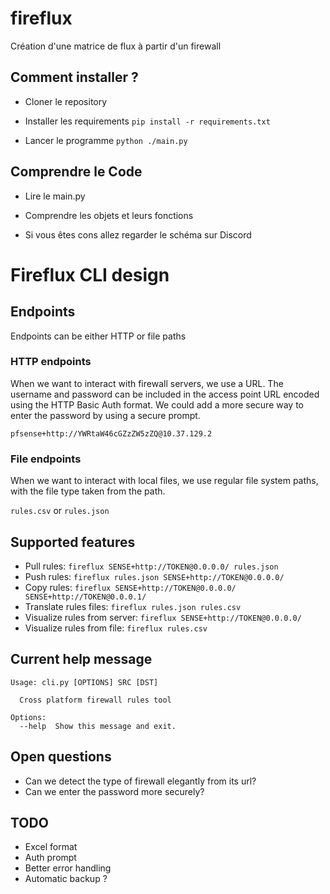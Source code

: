 # fireflux

Création d'une matrice de flux à partir d'un firewall

## Comment installer ?

- Cloner le repository

- Installer les requirements `pip install -r requirements.txt`

- Lancer le programme `python ./main.py`

## Comprendre le Code

- Lire le main.py

- Comprendre les objets et leurs fonctions

- Si vous êtes cons allez regarder le schéma sur Discord

# Fireflux CLI design

## Endpoints

Endpoints can be either HTTP or file paths

### HTTP endpoints

When we want to interact with firewall servers, we use a URL. The username and
password can be included in the access point URL encoded using the HTTP Basic Auth format. We could add a more secure way
to enter the password by using a secure prompt.

`pfsense+http://YWRtaW46cGZzZW5zZQ@10.37.129.2`

### File endpoints

When we want to interact with local files, we use regular file system paths,
with the file type taken from the path.

`rules.csv` or `rules.json`

## Supported features

- Pull rules: `fireflux SENSE+http://TOKEN@0.0.0.0/ rules.json`
- Push rules: `fireflux rules.json SENSE+http://TOKEN@0.0.0.0/`
- Copy rules:
  `fireflux SENSE+http://TOKEN@0.0.0.0/ SENSE+http://TOKEN@0.0.0.1/`
- Translate rules files: `fireflux rules.json rules.csv`
- Visualize rules from server: `fireflux SENSE+http://TOKEN@0.0.0.0/`
- Visualize rules from file: `fireflux rules.csv`

## Current help message

```
Usage: cli.py [OPTIONS] SRC [DST]

  Cross platform firewall rules tool

Options:
  --help  Show this message and exit.
```

## Open questions

- Can we detect the type of firewall elegantly from its url?
- Can we enter the password more securely?

## TODO 

- Excel format
- Auth prompt
- Better error handling
- Automatic backup ?